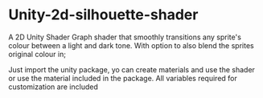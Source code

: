 # Unity-2d-silhouette-shader
A 2D Unity Shader Graph shader that smoothly transitions any sprite's colour between a light and dark tone. With option to also blend the sprites original colour in;

Just import the unity package, yo can create materials and use the shader or use the material included in the package. All variables required for customization are included
